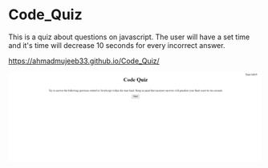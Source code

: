# Code_Quiz

This is a quiz about questions on javascript. The user will have a set time and it's time will decrease 10 seconds for every incorrect answer. 


https://ahmadmujeeb33.github.io/Code_Quiz/

<img src = "CodeQuiz.PNG">
